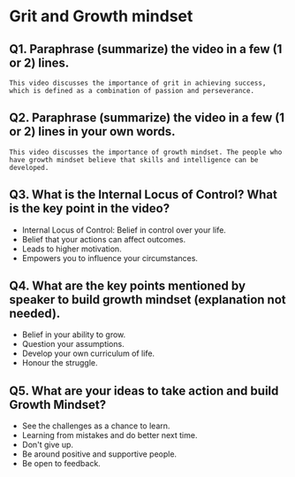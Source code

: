 # Grit and Growth mindset

## Q1. Paraphrase (summarize) the video in a few (1 or 2) lines.
    This video discusses the importance of grit in achieving success, which is defined as a combination of passion and perseverance.
	
## Q2. Paraphrase (summarize) the video in a few (1 or 2) lines in your own words.
    This video discusses the importance of growth mindset. The people who have growth mindset believe that skills and intelligence can be developed.

## Q3. What is the Internal Locus of Control? What is the key point in the video?
   - Internal Locus of Control: Belief in control over your life.
   - Belief that your actions can affect outcomes.
   - Leads to higher motivation.
   - Empowers you to influence your circumstances. 

## Q4. What are the key points mentioned by speaker to build growth mindset (explanation not needed).
   - Belief in your ability to grow.
   - Question your assumptions.
   - Develop your own curriculum of life.
   - Honour the struggle.

## Q5. What are your ideas to take action and build Growth Mindset?
   - See the challenges as a chance to learn.
   - Learning from mistakes and do better next time.
   - Don't give up.
   - Be around positive and supportive people.
   - Be open to feedback.
  